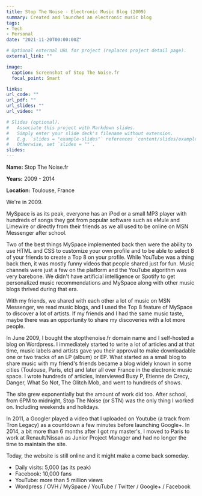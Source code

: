 ```yaml
---
title: Stop The Noise - Electronic Music Blog (2009)
summary: Created and launched an electronic music blog
tags:
- Tech
- Personal
date: "2021-11-20T00:00:00Z"

# Optional external URL for project (replaces project detail page).
external_link: ""

image:
  caption: Screenshot of Stop The Noise.fr
  focal_point: Smart

links:
url_code: ""
url_pdf: ""
url_slides: ""
url_video: ""

# Slides (optional).
#   Associate this project with Markdown slides.
#   Simply enter your slide deck's filename without extension.
#   E.g. `slides = "example-slides"` references `content/slides/example-slides.md`.
#   Otherwise, set `slides = ""`.
slides: 
---
```


**Name:** Stop The Noise.fr

**Years:** 2009 - 2014

**Location:** Toulouse, France

We're in 2009.

MySpace is as its peak, everyone has an iPod or a small MP3 player with hundreds of songs they got from popular software such as eMule and Limewire or directly from their friends as we all used to be online on MSN Messenger after school.

Two of the best things MySpace implemented back then were the ability to use HTML and CSS to customize your own profile and to be able to select 8 of your friends to create a Top 8 on your profile. While YouTube was a thing back then, it was mostly funny videos that people shared just for fun. Music channels were just a few on the platform and the YouTube algorithm was very barebone. We didn't have artificial intelligence or Spotify to get personalized music recommendations and MySpace along with other music blogs thrived during that era.

With my friends, we shared with each other a lot of music on MSN Messenger, we read music blogs, and I used the Top 8 feature of MySpace to discover a lot of artists. If my friends and I had the same music taste, maybe there was an opportunity to share my discoveries with a lot more people. 

In June 2009, I bought the stopthenoise.fr domain name and I self-hosted a blog on Wordpress. I immediately started to write a lot of articles and at that time, music labels and artists gave you their approval to make downloadable one or two tracks of an LP (album) or EP. What started as a small blog to share music with my friend's friends became a blog  widely known in some cities (Toulouse, Paris, etc) and later all over France in the electronic music space. I wrote hundreds of articles, interviewed Busy P, Etienne de Crecy, Danger, What So Not, The Glitch Mob, and went to hundreds of shows.

The site grew exponentially but the amount of work did too. After school, from 6PM to midnight, Stop The Noise (or STN) was the only thing I worked on. Including weekends and holidays. 

In 2011, a Googler played a video that I uploaded on Youtube (a track from Tron Legacy) as a countdown a few minutes before launching Google+. In 2014, a bit more than 6 months after I got my master's, I moved to Paris to work at Renault/Nissan as Junior Project Manager and had no longer the time to maintain the site.

Today, the website is still online and it might make a come back someday.

- Daily visits: 5,000 (as its peak)
- Facebook: 10,000 fans
- YouTube: more than 5 million views
- Wordpress / OVH / MySpace / YouTube / Twitter / Google+ / Facebook
